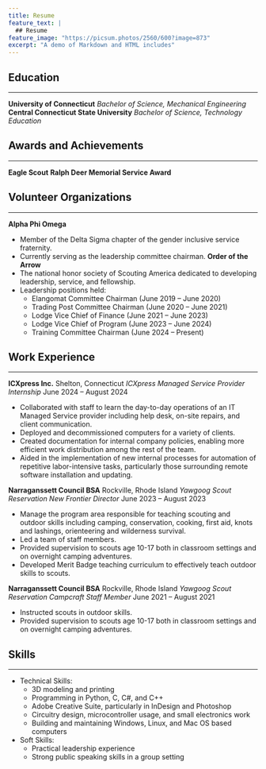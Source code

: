 ```yaml
---
title: Resume
feature_text: |
  ## Resume
feature_image: "https://picsum.photos/2560/600?image=873"
excerpt: "A demo of Markdown and HTML includes"
---
```

## Education
___
**University of Connecticut**
*Bachelor of Science, Mechanical Engineering*
**Central Connecticut State University**
*Bachelor of Science, Technology Education*

## Awards and Achievements
___
**Eagle Scout**
**Ralph Deer Memorial Service Award**

## Volunteer Organizations
___
**Alpha Phi Omega**
* Member of the Delta Sigma chapter of the gender inclusive service fraternity.
* Currently serving as the leadership committee chairman.
**Order of the Arrow**
* The national honor society of Scouting America dedicated to developing leadership, service, and fellowship.
* Leadership positions held:
  * Elangomat Committee Chairman (June 2019 – June 2020)
  * Trading Post Committee Chairman (June 2020 – June 2021)
  * Lodge Vice Chief of Finance (June 2021 – June 2023)
  * Lodge Vice Chief of Program (June 2023 – June 2024)
  * Training Committee Chairman (June 2024 – Present)

## Work Experience
___
**ICXpress Inc.** Shelton, Connecticut
*ICXpress Managed Service Provider Internship*  June 2024 – August 2024
* Collaborated with staff to learn the day-to-day operations of an IT Managed Service provider including help desk, on-site repairs, and client communication.
* Deployed and decommissioned computers for a variety of clients.
* Created documentation for internal company policies, enabling more efficient work distribution among the rest of the team.
* Aided in the implementation of new internal processes for automation of repetitive labor-intensive tasks, particularly those surrounding remote software installation and updating.

**Narraganssett Council BSA** Rockville, Rhode Island
*Yawgoog Scout Reservation New Frontier Director* June 2023 – August 2023
* Manage the program area responsible for teaching scouting and outdoor skills including camping, conservation, cooking, first aid, knots and lashings, orienteering and wilderness survival.
* Led a team of staff members.
* Provided supervision to scouts age 10-17 both in classroom settings and on overnight camping adventures. 
* Developed Merit Badge teaching curriculum to effectively teach outdoor skills to scouts.

**Narraganssett Council BSA** Rockville, Rhode Island
*Yawgoog Scout Reservation Campcraft Staff Member*  June 2021 – August 2021
* Instructed scouts in outdoor skills.
* Provided supervision to scouts age 10-17 both in classroom settings and on overnight camping adventures.

## Skills
___
* Technical Skills:
  * 3D modeling and printing
  * Programming in Python, C, C#, and C++
  * Adobe Creative Suite, particularly in InDesign and Photoshop 
  * Circuitry design, microcontroller usage, and small electronics work
  * Building and maintaining Windows, Linux, and Mac OS based computers
* Soft Skills:
  * Practical leadership experience
  * Strong public speaking skills in a group setting

